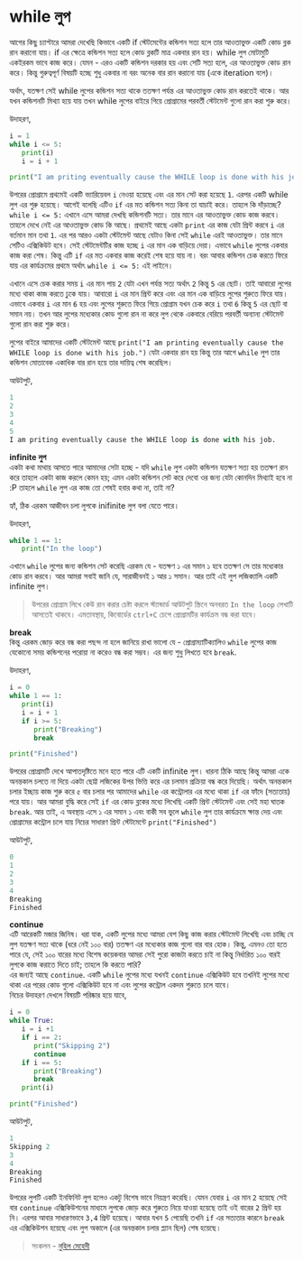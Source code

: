 # while লুপ

আগের কিছু চ্যাপ্টারে আমরা দেখেছি কিভাবে একটি if স্টেটমেন্টের কন্ডিশন সত্য হলে তার আওতাভুক্ত একটি কোড ব্লক রান করানো যায়। if এর ক্ষেত্রে কন্ডিশন সত্য হলে কোড ব্লকটি মাত্র একবার রান হয়। while লুপ মোটামুটি একইরকম ভাবে কাজ করে। যেমন - এরও একটি কন্ডিশন দরকার হয় এবং সেটি সত্য হলে, এর আওতাভুক্ত কোড রান করে। কিন্তু গুরুত্বপূর্ণ বিষয়টি হচ্ছে শুধু একবার না বরং অনেক বার রান করানো যায় \(একে iteration বলে\)।

অর্থাৎ, যতক্ষণ সেই while লুপের কন্ডিশন সত্য থাকে ততক্ষণ পর্যন্ত এর আওতাভুক্ত কোড রান করতেই থাকে। আর যখন কন্ডিশনটি মিথ্যা হয়ে যায় তখন while লুপের বাইরে গিয়ে প্রোগ্রামের পরবর্তী স্টেটমেন্ট গুলো রান করা শুরু করে।

উদাহরণ,

```python
i = 1
while i <= 5:
   print(i)
   i = i + 1

print("I am priting eventually cause the WHILE loop is done with his job.")
```

উপরের প্রোগ্রামে প্রথমেই একটি ভ্যারিয়েবল `i` নেওয়া হয়েছে এবং এর মান সেট করা হয়েছে `1`. এরপর একটি while লুপ এর শুরু হয়েছে। আগেই বলেছি এটিও `if` এর মত কন্ডিশন সত্য কিনা তা যাচাই করে। তাহলে কি দাঁড়াচ্ছে? `while i <= 5:` এখানে এসে আমরা দেখছি কন্ডিশনটি সত্য। তার মানে এর আওতাভুক্ত কোড কাজ করবে। তাহলে দেখে নেই এর আওতাভুক্ত কোড কি আছে। প্রথমেই আছে একটা `print` এর কাজ যেটা প্রিন্ট করবে `i` এর বর্তমান মান তথা `1`. এর পর আরও একটা স্টেটমেন্ট আছে যেটাও কিনা সেই `while` এরই আওতাভুক্ত। তার মানে সেটিও এক্সিকিউট হবে। সেই স্টেটমেন্টটির কাজ হচ্ছে `i` এর মান এক বাড়িয়ে দেয়া। এভাবে `while` লুপের একবার কাজ করা শেষ। কিন্তু এটি `if` এর মত একবার কাজ করেই শেষ হয়ে যায় না। বরং আবার কন্ডিশন চেক করতে ফিরে যায় এর কার্যক্রমের প্রথমে অর্থাৎ `while i <= 5:` এই লাইনে।

এখানে এসে চেক করার সময় `i` এর মান পায় `2` যেটা এখন পর্যন্ত সত্য অর্থাৎ `2` কিন্তু `5` এর ছোট। তাই আবারো লুপের মধ্যে থাকা কাজ করতে ঢুকে যায়। আবারো `i` এর মান প্রিন্ট করে এবং এর মান এক বাড়িয়ে লুপের শুরুতে ফিরে যায়। এভাবে একবার `i` এর মান `6` হয় এবং লুপের শুরুতে ফিরে গিয়ে প্রোগ্রাম যখন চেক করে `i` তথা `6` কিন্তু `5` এর ছোট বা সমান নয়। তখন আর লুপের মধ্যেকার কোড গুলো রান না করে লুপ থেকে একবারে বেরিয়ে পরবর্তী অন্যান্য স্টেটমেন্ট গুলো রান করা শুরু করে।

লুপের বাইরে আমাদের একটি স্টেটমেন্ট আছে `print("I am printing eventually cause the WHILE loop is done with his job.")` যেটা একবার রান হয় কিন্তু তার আগে `while` লুপ তার কন্ডিশন মোতাবেক একাধিক বার রান হয়ে তার দায়িত্ব শেষ করেছিল।

আউটপুট,

```python
1
2
3
4
5
I am priting eventually cause the WHILE loop is done with his job.
```

**infinite লুপ**  
একটা কথা মাথায় আসতে পারে আমাদের সেটা হচ্ছে - যদি `while` লুপ একটা কন্ডিশন যতক্ষণ সত্য হয় ততক্ষণ রান করে তাহলে একটা কাজ করলে কেমন হয়; এমন একটা কন্ডিশন সেট করে দেবো ওর জন্য যেটা কোনদিন মিথ্যাই হবে না :P তাহলে `while` লুপ এর কাজ তো শেষই হবার কথা না, তাই না?

হ্যাঁ, ঠিক এরকম আজীবন চলা লুপকে inifinite লুপ বলা যেতে পারে।

উদাহরণ,

```python
while 1 == 1:
   print("In the loop")
```

এখানে `while` লুপের জন্য কন্ডিশন সেট করেছি এরকম যে - যতক্ষণ ১ এর সমান ১ হবে ততক্ষণ সে তার মধ্যেকার কোড রান করবে। আর আমরা সবাই জানি যে, সারাজীবনই ১ আর ১ সমান। আর তাই এই লুপ লজিক্যালি একটি infinite লুপ।

> উপরের প্রোগ্রাম লিখে কেউ রান করার চেষ্টা করলে স্ট্যান্ডার্ড আউটপুট স্ক্রিনে অনবরত `In the loop` লেখাটি আসতেই থাকবে। এমতাবস্থায়, কিবোর্ডের `ctrl+C` চেপে প্রোগ্রামটির কার্যক্রম বন্ধ করা যাবে।

**break**  
কিন্তু এরকম জোড় করে বন্ধ করা পছন্দ না হলে জানিয়ে রাখা ভালো যে - প্রোগ্রাম্যাটিক্যালিও `while` লুপের কাজ যেকোনো সময় কন্ডিশনের পরোয়া না করেও বন্ধ করা সম্ভব। এর জন্য শুধু লিখতে হবে `break`.

উদাহরণ,

```python
i = 0
while 1 == 1:
   print(i)
   i = i + 1
   if i >= 5:
      print("Breaking")
      break

print("Finished")
```

উপরের প্রোগ্রামটি দেখে আপাতদৃষ্টিতে মনে হতে পারে এটি একটি infinite লুপ। ধারনা ঠিকি আছে কিন্তু আমরা একে অনন্তকাল চলতে না দিয়ে একটা ছোট্ট লজিকের উপর ভিত্তি করে এর চলমান প্রক্রিয়া বন্ধ করে দিয়েছি। অর্থাৎ অনন্তকাল চলার ইচ্ছায় কাজ শুরু করে ৫ বার চলার পর আমাদের `while` এর কন্ট্রোলার এর মধ্যে থাকা `if` এর ফাঁদে \(সত্যতায়\) পরে যায়। আর আমরা বুদ্ধি করে সেই `if` এর কোড ব্লকের মধ্যে লিখেছি একটি প্রিন্ট স্টেটমেন্ট এবং সেই মহা ঘাতক `break`. আর তাই, এ অবস্থায় এসে ১ এর সমান ১ এবং বাকী সব ভুলে `while` লুপ তার কার্যক্রমে ক্ষান্ত দেয় এবং প্রোগ্রামের কন্ট্রোল চলে যায় নিচের সাধারণ প্রিন্ট স্টেটমেন্টে `print("Finished")`

আউটপুট,

```python
0
1
2
3
4
Breaking
Finished
```

**continue**  
এটি আরেকটি মজার জিনিষ। ধরা যাক, একটি লুপের মধ্যে আমরা বেশ কিছু কাজ করার স্টেটমেন্ট লিখেছি এবং চাচ্ছি যে লুপ যতক্ষণ সত্য থাকে \(ধরে নেই ১০০ বার\) ততক্ষণ এর মধ্যেকার কাজ গুলো বার বার হোক। কিন্তু, এমনও তো হতে পারে যে, সেই ১০০ বারের মধ্যে বিশেষ কয়েকবার আমরা সেই পুরো কাজটা করতে চাই না কিন্তু নির্ধারিত ১০০ বারই লুপকে কাজ করাতে দিতে চাই; তাহলে কি করতে পারি?  
এর জন্যই আছে `continue`. একটি `while` লুপের মধ্যে যখনই `continue` এক্সিকিউট হবে তখনিই লুপের মধ্যে থাকা এর পরের কোড গুলো এক্সিকিউট হবে না এবং লুপের কন্ট্রোল একদম শুরুতে চলে যাবে।  
নিচের উদাহরণ দেখলে বিষয়টি পরিষ্কার হয়ে যাবে,

```python
i = 0
while True:
   i = i +1
   if i == 2:
      print("Skipping 2")
      continue
   if i == 5:
      print("Breaking")
      break
   print(i)

print("Finished")
```

আউটপুট,

```python
1
Skipping 2
3
4
Breaking
Finished
```

উপরের লুপটি একটি ইনফিনিট লুপ হলেও একটু বিশেষ ভাবে নিয়ন্ত্রণ করেছি। যেমন যেবার `i` এর মান `2` হয়েছে সেই বার `continue` এক্সিকিউশনের মাধ্যমে লুপকে জোড় করে শুরুতে নিয়ে যাওয়া হয়েছে তাই ওই বারের `2` প্রিন্ট হয় নি। এরপর আবার সাধারণভাবে `3,4` প্রিন্ট হয়েছে। আবার যখন `5` পেয়েছি তখনি `if` এর সত্যতার কারনে `break` এর এক্সিকিউশন হয়েছে এবং লুপ অকালে \(এর অনন্তকাল চলার প্ল্যান ছিল\) শেষ হয়েছে।

> সংকলন - [নুহিল মেহেদী](https://nuhil.net)

